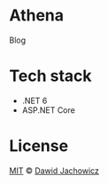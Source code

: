 # Athena

Blog

# Tech stack
- .NET 6
- ASP.NET Core

# License
[MIT](./LICENSE) © [Dawid Jachowicz](https://github.com/SirSpec)